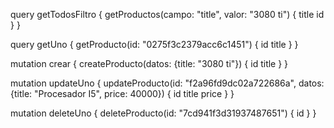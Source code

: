 query getTodosFiltro {
  getProductos(campo: "title", valor: "3080 ti") {
    title
    id
  }
}

query getUno {
  getProducto(id: "0275f3c2379acc6c1451") {
    id
    title
  }
}

mutation crear {
  createProducto(datos: {title: "3080 ti"}) {
    id
    title
  }
}

mutation updateUno {
  updateProducto(id: "f2a96fd9dc02a722686a", datos: {title: "Procesador I5", price: 40000}) {
    id
    title
    price
  }
}

mutation deleteUno {
  deleteProducto(id: "7cd941f3d31937487651") {
    id
  }
}